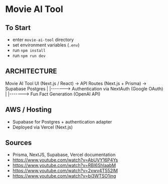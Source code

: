 # Movie AI Tool

## To Start

- enter `movie-ai-tool` directory
- set environment variables (`.env`)
- run `npm install`
- run `npm run dev`

## ARCHITECTURE

Movie AI Tool UI (Next.js / React) -> API Routes (Next.js + Prisma) -> Supabase Postgres
            |
            |-------> Authentication via NextAuth (Google OAuth)
            |
            |-------> Fun Fact Generation (OpenAI API)

## AWS / Hosting

- Supabase for Postgres + authentication adapter
- Deployed via Vercel (Next.js)

## Sources

- Prisma, NextJS, Supabase, Vercel documentation
- https://www.youtube.com/watch?v=AbUVY16P4Ys
- https://www.youtube.com/watch?v=RBI6ShIaabM
- https://www.youtube.com/watch?v=2xwv4T552lM
- https://www.youtube.com/watch?v=bi3WTSO1ing
